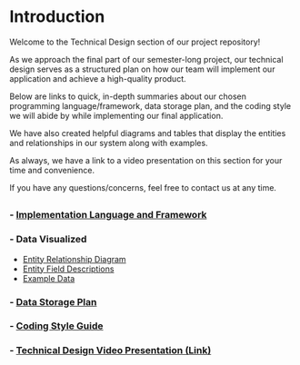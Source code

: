 # Introduction

Welcome to the Technical Design section of our project repository!

As we approach the final part of our semester-long project, our technical design serves as a structured plan on how our team will implement our application and achieve a high-quality product. 

Below are links to quick, in-depth summaries about our chosen programming language/framework, data storage plan, and the coding style we will abide by while implementing our final application.

We have also created helpful diagrams and tables that display the entities and relationships in our system along with examples.

As always, we have a link to a video presentation on this section for your time and convenience. 

If you have any questions/concerns, feel free to contact us at any time.

##

### - [Implementation Language and Framework](Language-Framework.md)

### - Data Visualized
- [Entity Relationship Diagram](ERD.png)
- [Entity Field Descriptions](Technical-Design/Entity-Field-Descriptions.md)
- [Example Data]()

### - [Data Storage Plan](Data-Storage.md)

### - [Coding Style Guide](Coding-Style.md)

### - [Technical Design Video Presentation (Link)]()

